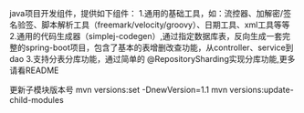 java项目开发组件，提供如下组件：
1.通用的基础工具，如：流控器、加解密/签名验签、脚本解析工具（freemark/velocity/groovy）、日期工具、xml工具等等
2.通用的代码生成器（simplej-codegen）,通过指定数据库表，反向生成一套完整的spring-boot项目，包含了基本的表增删改查功能，从controller、service到dao
3.支持分表分库功能，通过简单的	@RepositorySharding实现分库功能,更多请看README



更新子模块版本号
mvn versions:set -DnewVersion=1.1
mvn versions:update-child-modules 